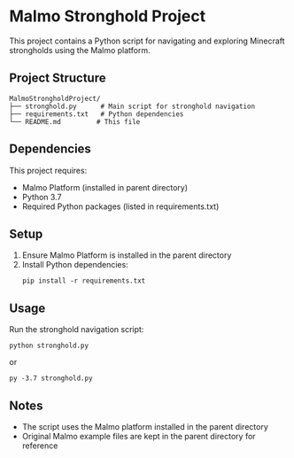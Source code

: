 
# Malmo Stronghold Project

This project contains a Python script for navigating and exploring Minecraft strongholds using the Malmo platform.

## Project Structure

```
MalmoStrongholdProject/
├── stronghold.py      # Main script for stronghold navigation
├── requirements.txt   # Python dependencies
└── README.md         # This file
```

## Dependencies

This project requires:
- Malmo Platform (installed in parent directory)
- Python 3.7
- Required Python packages (listed in requirements.txt)

## Setup

1. Ensure Malmo Platform is installed in the parent directory
2. Install Python dependencies:
   ```
   pip install -r requirements.txt
   ```

## Usage

Run the stronghold navigation script:
```
python stronghold.py
```
or
```
py -3.7 stronghold.py
```

## Notes

- The script uses the Malmo platform installed in the parent directory
- Original Malmo example files are kept in the parent directory for reference 


